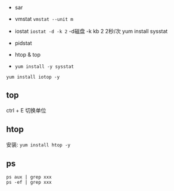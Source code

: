 - sar

- vmstat `vmstat --unit m`

- iostat `iostat -d -k 2` -d磁盘 -k kb 2 2秒/次 yum install sysstat

- pidstat

- htop & top

- ```
  yum install -y sysstat
  ```

```
yum install iotop -y
```



## top

ctrl + E 切换单位



## htop

安装: `yum install htop -y`



## ps

```
ps aux | grep xxx
ps -ef | grep xxx
```

